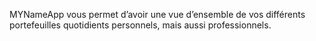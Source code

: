 MYNameApp vous permet d’avoir une vue d’ensemble de vos différents portefeuilles quotidients personnels, mais aussi professionnels.